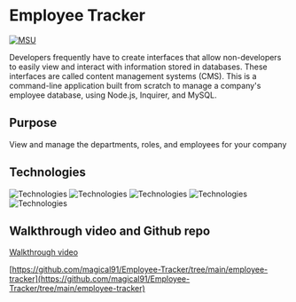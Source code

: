 # Employee Tracker
[![MSU](https://img.shields.io/badge/MSU-Coding%20Bootcamp-green/)](https://bootcamp.msu.edu/)

Developers frequently have to create interfaces that allow non-developers to easily view and interact with information stored in databases. These interfaces are called content management systems (CMS). This is a command-line application built from scratch to manage a company's employee database, using Node.js, Inquirer, and MySQL.

## Purpose

View and manage the departments, roles, and employees for your company

## Technologies

![Technologies](https://img.shields.io/badge/-Git-F05032?logo=Git&logoColor=white)
![Technologies](https://img.shields.io/badge/-JavaScript-007396?logo=JavaScript&logoColor=white)
![Technologies](https://img.shields.io/badge/-Node.js-339933?logo=Node.js&logoColor=white)
![Technologies](https://img.shields.io/badge/-npm-CB3837?logo=npm&logoColor=white)
![Technologies](https://img.shields.io/badge/-MySQL-4479A1?logo=MySQL&logoColor=white)

## Walkthrough video and Github repo

[Walkthrough video](https://drive.google.com/file/d/1WMycbHocZn6GbosItxtxGG2COe0_wKn5/view)

[https://github.com/magical91/Employee-Tracker/tree/main/employee-tracker](https://github.com/magical91/Employee-Tracker/tree/main/employee-tracker)